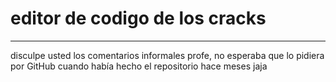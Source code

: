 # editor de codigo de los cracks
--------------------------------
disculpe usted los comentarios informales profe, no esperaba que lo pidiera por GitHub cuando había hecho el repositorio hace meses jaja